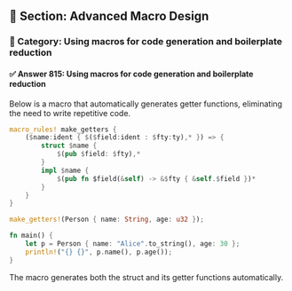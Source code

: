 ## 📘 Section: Advanced Macro Design  
### 🔹 Category: Using macros for code generation and boilerplate reduction  
#### ✅ Answer 815: Using macros for code generation and boilerplate reduction

Below is a macro that automatically generates getter functions, eliminating the need to write repetitive code.

```rust
macro_rules! make_getters {
    ($name:ident { $($field:ident : $fty:ty),* }) => {
        struct $name {
            $(pub $field: $fty),*
        }
        impl $name {
            $(pub fn $field(&self) -> &$fty { &self.$field })*
        }
    }
}

make_getters!(Person { name: String, age: u32 });

fn main() {
    let p = Person { name: "Alice".to_string(), age: 30 };
    println!("{} {}", p.name(), p.age());
}
```

The macro generates both the struct and its getter functions automatically.
